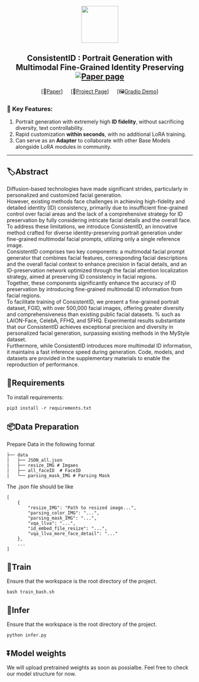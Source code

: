<p align="center">
  <img src="https://github.com/JackAILab/ConsistentID/assets/135965025/c0594480-d73d-4268-95ca-5494ca2a61e4" height=100>

</p>

<!-- ## <div align="center"><b>ConsistentID</b></div> -->

<div align="center">
  
## ConsistentID : Portrait Generation with Multimodal Fine-Grained Identity Preserving  [![Paper page](https://huggingface.co/datasets/huggingface/badges/resolve/main/paper-page-md-dark.svg)]()
[📄[Paper]()] &emsp; [🚩[Project Page](https://ssugarwh.github.io/consistentid.github.io/)] &emsp; [🖼[Gradio Demo](http://consistentid.natapp1.cc/)] <br>


</div>

### 🌠  **Key Features:**

1. Portrait generation with extremely high **ID fidelity**, without sacrificing diversity, text controllability.
2. Rapid customization **within seconds**, with no additional LoRA training.
3. Can serve as an **Adapter** to collaborate with other Base Models alongside LoRA modules in community.

---


## 🏷️Abstract


Diffusion-based technologies have made significant strides, particularly in personalized and customized facial generation.  
However, existing methods face challenges in achieving high-fidelity and detailed identity (ID) consistency, primarily due to insufficient fine-grained control over facial areas and the lack of a comprehensive strategy for ID preservation by fully considering intricate facial details and the overall face. 
To address these limitations, we introduce ConsistentID, an innovative method crafted for diverse identity-preserving portrait generation under fine-grained multimodal facial prompts, utilizing only a single reference image.  
ConsistentID comprises two key components: a multimodal facial prompt generator that combines facial features, corresponding facial descriptions and the overall facial context to enhance precision in facial details, and an ID-preservation network optimized through the facial attention localization strategy, aimed at preserving ID consistency in facial regions.  
Together, these components significantly enhance the accuracy of ID preservation by introducing fine-grained multimodal ID information from facial regions.  
To facilitate training of ConsistentID, we present a fine-grained portrait dataset, FGID, with over 500,000 facial images, offering greater diversity and comprehensiveness than existing public facial datasets. % such as LAION-Face, CelebA, FFHQ, and SFHQ. 
Experimental results substantiate that our ConsistentID achieves exceptional precision and diversity in personalized facial generation, surpassing existing methods in the MyStyle dataset.  
Furthermore, while ConsistentID introduces more multimodal ID information, it maintains a fast inference speed during generation. 
Code, models, and datasets are provided in the supplementary materials to enable the reproduction of performance. 



## 🔧Requirements

To install requirements:

```setup
pip3 install -r requirements.txt
```

## 📦️Data Preparation

Prepare Data in the following format

    ├── data
    |   ├── JSON_all.json 
    |   ├── resize_IMG # Imgaes 
    |   ├── all_faceID  # FaceID
    |   └── parsing_mask_IMG # Parsing Mask 

The .json file should be like
```
[
    {
        "resize_IMG": "Path to resized image...",
        "parsing_color_IMG": "...",
        "parsing_mask_IMG": "...",
        "vqa_llva": "...",
        "id_embed_file_resize": "...",
        "vqa_llva_more_face_detail": "..."
    },
    ...
]
```

## 🚀Train
Ensure that the workspace is the root directory of the project.

```setup
bash train_bash.sh
```

## 🧪Infer
Ensure that the workspace is the root directory of the project.

```setup
python infer.py
```

## ⏬Model weights

We will upload pretrained weights as soon as possialbe. Feel free to check our model structure for now.
